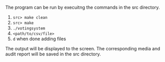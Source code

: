 The program can be run by execuitng the commands in the src directory.
1. `src> make clean`
2. `src> make`
3. `./votingsystem `
4. `<path/to/csv/file>`
5. `d` when done adding files

The output will be displayed to the screen. The corresponding media and audit report will be saved 
in the src directory.
